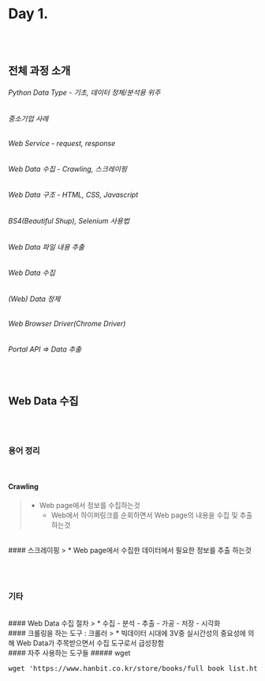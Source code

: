 # Day 1.

<br/><br/>
## 전체 과정 소개
###### Python Data Type - 기초, 데이터 정체/분석용 위주
###### 중소기업 사례 
###### Web Service - request, response
###### Web Data 수집 - Crawling, 스크레이핑
###### Web Data 구조 - HTML, CSS, Javascript
###### BS4(Beautiful Shup), Selenium  사용법
###### Web Data 파일 내용 추출
###### Web Data 수집
###### (Web) Data 정제
###### Web Browser Driver(Chrome Driver)
###### Portal API => Data 추출

<br/>

## Web Data 수집
<br/><br/>

### 용어 정리
<br/>

#### Crawling
> * Web page에서 정보를 수집하는것
>   * Web에서 하이퍼링크를 순회하면서 Web page의 내용을 수집 및 추출 하는것

<br/>
#### 스크레이핑
> * Web page에서 수집한 데이터에서 필요한 정보를 추출 하는것

<br/><br/>
### 기타

<br/>
#### Web Data 수집 절차
> * 수집 - 분석 - 추출 - 가공 - 저장 - 시각화

<br/>
#### 크롤링을 하는 도구 : 크롤러
> * 빅데이터 시대에 3V중 실시간성의 중요성에 의해 Web Data가 주목받으면서 수집 도구로서 급성장함

<br/>
#### 자주 사용하는 도구들
##### wget
<pre>wget 'https://www.hanbit.co.kr/store/books/full_book_list.html' -outfile 'full_book_list.txt'</pre>

